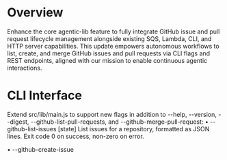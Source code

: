 # Overview

Enhance the core agentic-lib feature to fully integrate GitHub issue and pull request lifecycle management alongside existing SQS, Lambda, CLI, and HTTP server capabilities. This update empowers autonomous workflows to list, create, and merge GitHub issues and pull requests via CLI flags and REST endpoints, aligned with our mission to enable continuous agentic interactions.

# CLI Interface

Extend src/lib/main.js to support new flags in addition to --help, --version, --digest, --github-list-pull-requests, and --github-merge-pull-request:
• --github-list-issues <owner> <repo> [state]
  List issues for a repository, formatted as JSON lines. Exit code 0 on success, non-zero on error.

• --github-create-issue <owner> <repo> <title> [body]
  Create a new issue with title and optional body. Output created issue details as JSON. Exit code 0 on success, non-zero on error.

Maintain existing flag behavior, error logging, and call counting when VERBOSE_STATS is enabled.

# HTTP Server Endpoints

Extend sandbox/source/server.js to expose new REST routes alongside existing /health, /metrics, /openapi.json, /docs, /github/pull-requests, and /github/merge-pull-request:

• GET  /github/issues    Query params: owner, repo, state
  Returns JSON array of issue objects.

• POST /github/issues    JSON body: { owner, repo, title, body }
  Returns created issue details as JSON.

Protect these routes with Basic Auth if GITHUB_USER/GITHUB_PASS are set. Validate request schema with Zod, record HTTP request and failure metrics, and enforce IP rate limiting.

# GitHub API Utilities

Export reusable functions in src/lib/main.js for issue management:
• listIssues(owner: string, repo: string, state?: string): Promise<Array<object>>
• createIssue(owner: string, repo: string, title: string, body?: string): Promise<object>

Implement API calls using fetch to GITHUB_API_BASE_URL with retry logic on rate limits, structured logging, and descriptive error handling.

# Success Criteria & Testing

• All existing tests continue passing without modification.
• Add unit tests mocking fetch for listIssues and createIssue to simulate success and failure.
• Add unit tests for new CLI flags, verifying console output, exit codes, and error conditions.
• Add sandbox tests for GET /github/issues and POST /github/issues, validating status codes, authentication, rate limiting, and response schema.

# Documentation & README Updates

• Update sandbox/README.md Key Features to list new GitHub issue CLI flags and HTTP endpoints.
• Add usage examples for new CLI commands in sandbox/docs/SERVER.md under CLI Examples.
• Update openapi.json to define /github/issues GET and POST operations and schemas.
• Document listIssues and createIssue utilities in sandbox/docs/GITHUB_API.md with example JSON payloads and responses.

# Dependencies & Constraints

• Modify only src/lib/main.js, sandbox/source/server.js, sandbox/tests/, sandbox/docs/, sandbox/README.md, and openapi.json.
• Use global fetch and no additional dependencies.
• Maintain ESM compatibility, existing coding style, and mission alignment.